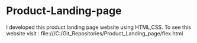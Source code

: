 # Product-Landing-page
I developed this product landing page website using HTML,CSS. To see this website visit : file:///C:/Git_Repositories/Product_Landing_page/flex.html
